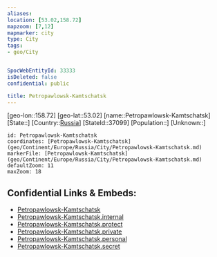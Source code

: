 ```yaml
---
aliases: 
location: [53.02,158.72]
mapzoom: [7,12] 
mapmarker: city 
type: City
tags:
- geo/City


SpocWebEntityId: 33333
isDeleted: false
confidential: public

title: Petropawlowsk-Kamtschatsk
---
```

[geo-lon::158.72]
[geo-lat::53.02]
[name::Petropawlowsk-Kamtschatsk]
[State::]
[Country::[Russia](geo/Continent/Europe/Russia.md)]
[StateId::37099]
[Population::]
[Unknown::]


```leaflet
id: Petropawlowsk-Kamtschatsk
coordinates: [Petropawlowsk-Kamtschatsk](geo/Continent/Europe/Russia/City/Petropawlowsk-Kamtschatsk.md)
markerFile: [Petropawlowsk-Kamtschatsk](geo/Continent/Europe/Russia/City/Petropawlowsk-Kamtschatsk.md)
defaultZoom: 11 
maxZoom: 18
```


## Confidential Links & Embeds: 
- [Petropawlowsk-Kamtschatsk](../../../../../../_public/geo/Continent/Europe/Russia/City/Petropawlowsk-Kamtschatsk.md) 
- [Petropawlowsk-Kamtschatsk.internal](../../../../../../_internal/geo/Continent/Europe/Russia/City/Petropawlowsk-Kamtschatsk.internal.md) 
- [Petropawlowsk-Kamtschatsk.protect](../../../../../../_protect/geo/Continent/Europe/Russia/City/Petropawlowsk-Kamtschatsk.protect.md) 
- [Petropawlowsk-Kamtschatsk.private](../../../../../../_private/geo/Continent/Europe/Russia/City/Petropawlowsk-Kamtschatsk.private.md) 
- [Petropawlowsk-Kamtschatsk.personal](../../../../../../_personal/geo/Continent/Europe/Russia/City/Petropawlowsk-Kamtschatsk.personal.md) 
- [Petropawlowsk-Kamtschatsk.secret](../../../../../../_secret/geo/Continent/Europe/Russia/City/Petropawlowsk-Kamtschatsk.secret.md) 
